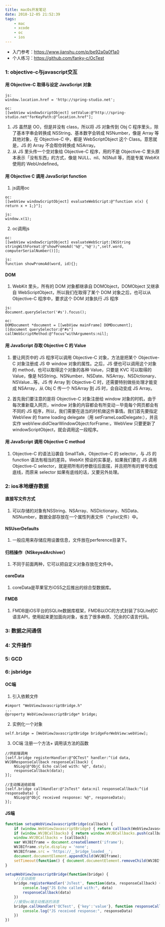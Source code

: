 ```yaml
---
title: macOs开发笔记
date: 2018-12-05 21:52:39
tags: 
    - mac
    - xcode
    - oc
    - ios
---
```


* 入门参考：https://www.jianshu.com/p/be92a0a0f1a0
* 个人练习：https://github.com/fanky-c/OcTest

### 1: objective-c与javascript交互

####  用 Objective-C 取得与设定 JavaScript 对象
```
js:
window.location.href = 'http://spring-studio.net';

oc:
[[webView windowScriptObject] setValue:@"http://spring-studio.net"forKeyPath:@"location.href"];
```
1. JS 虽然是 OO，但是并没有 class，所以将 JS 对象传到 Obj C 程序里头，除了基本字串会转换成 NSString、基本数字会转成 NSNumber，像是 Array 等其他对象，在 Objective-C 中，都是 WebScriptObject 这个 Class。意思就是，JS 的 Array 不会帮你转换成 NSArray。
2. 从 JS 里头传一个空对象给 Objective-C 程序，用的不是 Objective-C 里头原本表示「没有东西」的方式，像是 NULL、nil、NSNull 等，而是专属 WebKit 使用的 WebUndefined。

####  用 Objective C 调用 JavaScript function
1. js调用oc
```
oc:
[[webView windowScriptObject] evaluateWebScript:@"function x(x) { return x + 1;}"];

js:
window.x(1);
```

2. oc调用js
```
oc:
[[webView windowScriptObject] evaluateWebScript:[NSString stringWithFormat:@"showPromoAd('%@','%@');",self.word, computerSerialNumber()]];

js:
function showPromoAd(word, id){};
```

#### DOM
1. WebKit 里头，所有的 DOM 对象都继承自 DOMObject，DOMObject 又继承自 WebScriptObject，所以我们在取得了某个 DOM 对象之后，也可以从 Objective-C 程序中，要求这个 DOM 对象执行 JS 程序
```
js:
document.querySelector('#s').focus();

oc:
DOMDocument *document = [[webView mainFrame] DOMDocument];
[[document querySelector:@"#s"] callWebScriptMethod:@"focus"withArguments:nil];
```

####  用 JavaScript 存取 Objective C 的 Value
1. 要让网页中的 JS 程序可以调用 Objective-C 对象，方法是把某个 Objective-C 对象注册成 JS 中 window 对象的属性。之后，JS 便也可以调用这个对象的 method，也可以取得这个对象的各种 Value，只要是 KVC 可以取得的 Value，像是 NSString、NSNumber、NSDate、NSArray、NSDictionary、NSValue…等。JS 传 Array 到 Objective-C 时，还需要特别做些处理才能变成 NSArray，从 Obj C 传一个 NSArray 到 JS 时，会自动变成 JS Array。

2. 首先我们要注意的是将 Objective-C 对象注册给 window 对象的时机，由于每次重新载入网页，window 对象的内容都会有所变动－毕竟每个网页都会有不同的 JS 程序，所以，我们需要在适当的时机做这件事情。我们首先要指定 WebView 的 frame loading delegate（用 setFrameLoadDelegate:），并且实作 webView:didClearWindowObject:forFrame:，WebView 只要更新了 windowScriptObject，就会调用这一段程序。

####  用 JavaScript 调用 Objective C method
1. Objective-C 的语法沿袭自 SmallTalk，Objective-C 的 selector，与 JS 的 function 语法有相当的差异。WebKit 预设的实事是，如果我们要在 JS 调用 Objective-C selector，就是把所有的参数往后面摆，并且把所有的冒号改成底线，而原来 selector 如果有底线的话，又要另外处理。



### 2: ios本地缓存数据

#### 直接写文件方式
1. 可以存储的对象有NSString、NSArray、NSDictionary、NSData、NSNumber，数据全部存放在一个属性列表文件（*.plist文件）中。

#### NSUserDefaults
1. 一般应用来存储应用设置信息，文件放在perference目录下。

#### 归档操作（NSkeyedArchiver）
1. 不同于前面两种，它可以把自定义对象存放在文件中。

#### coreData
1. coreData是苹果官方iOS5之后推出的综合型数据库。

#### FMDB
1. FMDB是iOS平台的SQLite数据库框架，FMDB以OC的方式封装了SQLite的C语言API，使用起来更加面向对象，省去了很多麻烦、冗余的C语言代码。


### 3: 数据之间通信


### 4: 文件操作

### 5: GCD

### 6: jsbridge

#### OC端
1. 引入依赖文件
```
#import "WebViewJavascriptBridge.h"
...
@property WebViewJavascriptBridge* bridge;
```
2. 实例化一个对象
```
self.bridge = [WebViewJavascriptBridge bridgeForWebView:webView];
```
3. OC端 注册一个方法+ 调用该方法的函数
```
//供前端调用
[self.bridge registerHandler:@"OCTest" handler:^(id data, WVJBResponseCallback responseCallback) {
    NSLog(@"ObjC Echo called with: %@", data);
    responseCallback(data);
}];

//主动推送给前端
[self.bridge callHandler:@"JsTest" data:nil responseCallback:^(id responseData) {
    NSLog(@"ObjC received response: %@", responseData);
}];
```

#### JS端
```js
function setupWebViewJavascriptBridge(callback) {
    if (window.WebViewJavascriptBridge) { return callback(WebViewJavascriptBridge); }
    if (window.WVJBCallbacks) { return window.WVJBCallbacks.push(callback); }
    window.WVJBCallbacks = [callback];
    var WVJBIframe = document.createElement('iframe');
    WVJBIframe.style.display = 'none';
    WVJBIframe.src = 'https://__bridge_loaded__';
    document.documentElement.appendChild(WVJBIframe);
    setTimeout(function() { document.documentElement.removeChild(WVJBIframe) }, 0)
}

setupWebViewJavascriptBridge(function(bridge) {
	 //主动调用
    bridge.registerHandler('JsTest', function(data, responseCallback) {
        console.log("JS Echo called with:", data)
        responseCallback(data)
    })
	//接受oc端主动推送的消息
    bridge.callHandler('OCTest', {'key':'value'}, function responseCallback(responseData) {
        console.log("JS received response:", responseData)
    })
})
```